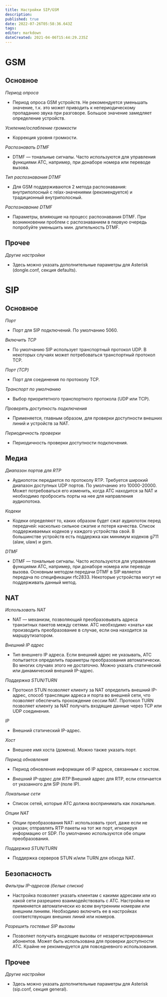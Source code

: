 ```yaml
---
title: Настройки SIP/GSM
description: 
published: true
date: 2022-07-26T05:58:36.643Z
tags: 
editor: markdown
dateCreated: 2021-04-06T15:44:29.235Z
---
```


# GSM
## Основное

*Период опроса*
- Период опроса GSM устройств. Не рекомендуется уменьшать значение, т.к. это может приводить к непериодическому пропаданию звука при разговоре. Большое значение замедляет определение устройств.

*Усиление/ослабление громкости*
- Коррекция уровня громкости.

*Распознавать DTMF*
- DTMF — тональные сигналы. Часто используются для управления функциями АТС, например, при донаборе номера или переводе вызова.

*Тип распознавания DTMF*
- Для GSM поддерживаются 2 метода распознавания: внутриполосный с relax-значениями (рекомендуется) и традиционный внутриполосный.

*Распознавание DTMF*
- Параметры, влияющие на процесс распознавания DTMF. При возникновении проблем с распознаванием в первую очередь попробуйте уменьшить мин. длительность DTMF.

## Прочее

*Другие настройки*
- Здесь можно указать дополнительные параметры для Asterisk (dongle.conf, секция defaults).

# SIP
## Основное

<a id="port_number"></a>*Порт*
- Порт для SIP подключений. По умолчанию 5060.

<a id="tcp_enable"></a>*Включить TCP*
- По умолчанию SIP использует транспортный протокол UDP. В некоторых случаях может потребоваться транспортный протокол TCP.

*Порт (TCP)*
- Порт для соединения по протоколу TCP.

*Транспорт по умолчанию*
- Выбор приоритетного транспортного протокола (UDP или TCP).

*Проверять доступность подключения*
- Применяется, главным образом, для проверки доступности внешних линий и устройств за NAT.

*Периодичность проверки*
- Периодичность проверки доступности подключения.

## <a id="media"></a>Медиа

*Диапазон портов для RTP*
- Аудиопоток передается по протоколу RTP. Требуется широкий диапазон доступных UDP портов. По умолчанию это 10000-20000. Может потребоваться его изменить, когда АТС находится за NAT и необходимо пробросить порты на нее для направления аудиопотока.

*Кодеки*
- Кодеки определяют то, каких образом будет сжат аудиопоток перед передачей: насколько сильное сжатие и потеря качества. Список поддерживаемых кодеков у каждого устройства свой. В большинстве устройств есть поддержка как минимум кодеков g711 (alaw, ulaw) и gsm.

*DTMF*
- DTMF — тональные сигналы. Часто используются для управления функциями АТС, например, при донаборе номера или переводе вызова. Основным методом передачи DTMF в SIP является передача по спецификации rfc2833. Некоторые устройства могут не поддерживать данный метод.

## NAT

*Использовать NAT*
- NAT — механизм, позволяющий преобразовывать адреса транзитных пакетов между сетями. АТС необходимо «знать» как производить преобразование в случае, если она находится за маршрутизатором.

*Внешний IP адрес*
- Тип внешнего IP адреса. Если внешний адрес не указывать, АТС попытается определить параметры преобразования автоматически. Во многих случаях этого не достаточно. Можно указать статический или динамический внешний IP-адрес.

*Поддержка STUN/TURN*
- Протокол STUN позволяет клиенту за NAT определить внешний IP-адрес, способ трансляции  адреса и порта во внешней сети, что позволяет обеспечить прохождение сессии NAT. Протокол TURN позволяет клиенту за NAT получать входящие данные через TCP или UDP соединения.

*IP*
- Внешний статический IP-адрес.

*Хост*
- Внешнее имя хоста (домена). Можно также указать порт.

*Период обновления*
- Период обновления информации об IP адресе, связанным с хостом.

- *Внешний IP-адрес для RTP*
Внешний адрес для RTP, если отличается от указанного для SIP (поле IP).

*Локальные сети*
- Список сетей, которые АТС должна воспринимать как локальные.

*Опции NAT*
- Опции преобразования NAT: использовать rport, даже если не указан; отправлять RTP пакеты на тот же порт, игнорируя информацию от SDP. По умолчанию используются обе опции преобразования.

*Поддержка STUN/TURN*
- Поддержка серверов STUN и/или TURN для обхода NAT.

## Безопасность

*Фильтры IP-адресов (белые списки)*
- Настройка позволяет указать клиентам с какими адресами или из какой сети разрешено взаимодействовать с АТС. Настройка не применяется автоматически ко всем внутренним номерам или внешним линиям. Необходимо включить ее в настройках соответствующих внешних линий или номеров.

*Разрешить гостевые SIP вызовы*
- Позволяет получать входящие вызовы от незарегистрированных абонентов. Может быть использована для проверки доступности АТС. Крайне не рекомендуется для повседневного использования.

## Прочее

*Другие настройки*
- Здесь можно указать дополнительные параметры для Asterisk (sip.conf, секция general).
